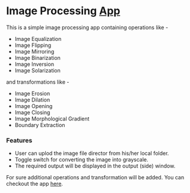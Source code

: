 # Image Processing [App](https://process-image-app.herokuapp.com/)

This is a simple image processing app containing operations like - 

* Image Equalization
* Image Flipping
* Image Mirroring
* Image Binarization
* Image Inversion
* Image Solarization

and transformations like - 

* Image Erosion
* Image Dilation
* Image Opening
* Image Closing
* Image Morphological Gradient
* Boundary Extraction

### Features

* User can uplod the image file director from his/her local folder.
* Toggle switch for converting the image into grayscale.
* The required output will be displayed in the output (side) window.

For sure additional operations and transformation will be added. You can checkout the app [here](https://process-image-app.herokuapp.com/).
